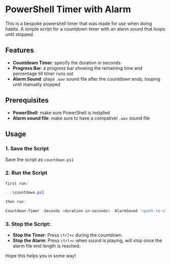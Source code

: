 # PowerShell Timer with Alarm

This is a bespoke powershell timer that was made for use when doing habits. A simple script for a countdown timer with an alarm sound that loops until stopped.

## Features

- **Countdown Timer**: specify the duration in seconds
- **Progress Bar**: a progress bar showing the remaining time and percentage till timer runs out
- **Alarm Sound**: plays `.wav` sound file after the countdown ends, looping until manually stopped

## Prerequisites

- **PowerShell**: make sure PowerShell is installed
- **Alarm sound file**: make sure to have a compativel `.wav` sound file

## Usage

### 1. Save the Script
Save the script as `countdown.ps1`

### 2. Run the Script

```powershell
first run:

. .\countdown.ps1

then run:

Countdown-Timer -Seconds <duration-in-seconds> -AlarmSound "<path-to-alarm-sound.wav>"
```

### 3. Stop the Script:
- **Stop the Timer**: Press `ctrl+c` during the countdown.
- **Stop the Alarm**: Press `ctrl+c` when sound is playing, will stop once the alarm file end length is reached.

Hope this helps you in some way!
